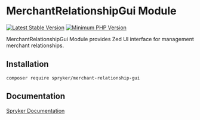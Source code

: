# MerchantRelationshipGui Module
[![Latest Stable Version](https://poser.pugx.org/spryker/merchant-relationship-gui/v/stable.svg)](https://packagist.org/packages/spryker/merchant-relationship-gui)
[![Minimum PHP Version](https://img.shields.io/badge/php-%3E%3D%208.0-8892BF.svg)](https://php.net/)

MerchantRelationshipGui Module provides Zed UI interface for management merchant relationships.

## Installation

```
composer require spryker/merchant-relationship-gui
```

## Documentation

[Spryker Documentation](https://docs.spryker.com)
